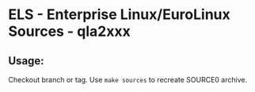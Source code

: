 # ELS - Enterprise Linux/EuroLinux Sources - qla2xxx
 
## Usage:
  Checkout branch or tag. Use `make sources` to recreate  SOURCE0 archive.
